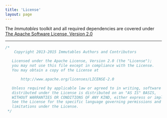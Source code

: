 ```yaml
---
title: 'License'
layout: page
---
```


The _Immutables_ toolkit and all required dependencies are covered under [The Apache Software License, Version 2.0](http://www.apache.org/licenses/LICENSE-2.0.txt)

<hr>

```java
/*
    Copyright 2013-2015 Immutables Authors and Contributors

   Licensed under the Apache License, Version 2.0 (the "License");
   you may not use this file except in compliance with the License.
   You may obtain a copy of the License at

       http://www.apache.org/licenses/LICENSE-2.0

   Unless required by applicable law or agreed to in writing, software
   distributed under the License is distributed on an "AS IS" BASIS,
   WITHOUT WARRANTIES OR CONDITIONS OF ANY KIND, either express or implied.
   See the License for the specific language governing permissions and
   limitations under the License.
 */
```
